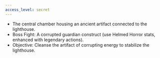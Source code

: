 ```yaml
---
access_level: secret
---
```


- The central chamber housing an ancient artifact connected to the lighthouse.
- Boss Fight: A corrupted guardian construct (use Helmed Horror stats, enhanced with legendary actions).
- Objective: Cleanse the artifact of corrupting energy to stabilize the lighthouse.
